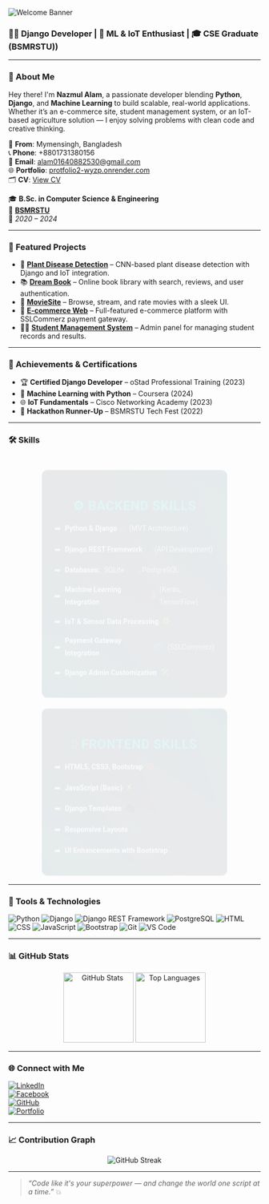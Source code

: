 ![Welcome Banner](https://capsule-render.vercel.app/api?type=waving&color=0:00ADB5,100:222831&height=180§ion=header&text;color="fff",#00ADB5&fontSize=36&fontColor=fff)

### 👨‍💻 Django Developer | 🌿 ML & IoT Enthusiast | 🎓 CSE Graduate (BSMRSTU))

---

### 🚀 About Me
Hey there! I'm **Nazmul Alam**, a passionate developer blending **Python**, **Django**, and **Machine Learning** to build scalable, real-world applications. Whether it’s an e-commerce site, student management system, or an IoT-based agriculture solution — I enjoy solving problems with clean code and creative thinking.

📍 **From**: Mymensingh, Bangladesh  
📞 **Phone**: +8801731380156  
📧 **Email**: [alam01640882530@gmail.com](mailto:alam01640882530@gmail.com)  
🌐 **Portfolio**: [protfolio2-wyzp.onrender.com](https://protfolio2.wyzp.onrender.com)  
🗂️ **CV**: [View CV](https://drive.google.com/file/d/1tbczJpxgvTIQ3WyvxEJcDHQD43xHODe/view?usp=sharing)  

🎓 **B.Sc. in Computer Science & Engineering**  
🏫 **[BSMRSTU](https://www.bsmrstu.edu.bd/s/)**  
📅 *2020 – 2024*

---

### 💼 Featured Projects

- 🍃 [**Plant Disease Detection**](https://smart-urban-agri.onrender.com) – CNN-based plant disease detection with Django and IoT integration.
- 📚 [**Dream Book**](https://dream-book-886q.onrender.com) – Online book library with search, reviews, and user authentication.
- 🎥 [**MovieSite**](https://movisite-vsfl.onrender.com) – Browse, stream, and rate movies with a sleek UI.
- 🛒 [**E-commerce Web**](https://e-commerce-state-in5m.onrender.com) – Full-featured e-commerce platform with SSLCommerz payment gateway.
- 🧑‍🎓 [**Student Management System**](https://student-management-system-6p1f.onrender.com) – Admin panel for managing student records and results.

---

### 🥇 Achievements & Certifications
- 🏆 **Certified Django Developer** – oStad Professional Training (2023)
- 📜 **Machine Learning with Python** – Coursera (2024)
- 🌐 **IoT Fundamentals** – Cisco Networking Academy (2023)
- 🥈 **Hackathon Runner-Up** – BSMRSTU Tech Fest (2022)

---

### 🛠️ Skills

<style>
.skills-container {
  display: flex;
  justify-content: center;
  gap: 20px;
  margin: 30px 0;
  flex-wrap: wrap;
  max-width: 800px;
  font-family: 'Roboto', 'Segoe UI', sans-serif;
}

.skill-card {
  background: linear-gradient(145deg, #1a202c, #2d3748);
  color: #d1d5db;
  padding: 20px 25px;
  border-radius: 12px;
  border: 1px solid transparent;
  background-clip: padding-box;
  position: relative;
  width: 320px;
  transition: transform 0.3s ease, box-shadow 0.3s ease;
  animation: fadeIn 0.8s ease-out;
}

.skill-card::before {
  content: '';
  position: absolute;
  inset: -1px;
  border-radius: 12px;
  background: linear-gradient(45deg, #00ADB5, #6B7280, #00ADB5);
  z-index: -1;
  opacity: 0.3;
  transition: opacity 0.3s ease;
}

.skill-card:hover {
  transform: translateY(-6px);
  box-shadow: 0 12px 24px rgba(0, 173, 181, 0.3);
}

.skill-card:hover::before {
  opacity: 0.7;
}

.skill-card h2 {
  text-align: center;
  font-weight: 600;
  margin-bottom: 15px;
  font-size: 1.6rem;
  color: #00ADB5;
  letter-spacing: 0.8px;
  text-transform: uppercase;
}

.skill-list {
  list-style: none;
  padding-left: 0;
  font-size: 14px;
  line-height: 1.8;
}

.skill-list li {
  margin-bottom: 10px;
  display: flex;
  align-items: center;
  gap: 8px;
  transition: color 0.3s ease;
}

.skill-list li:hover {
  color: #00ADB5;
}

.skill-list li strong {
  color: #e5e7eb;
}

.icon {
  font-size: 1.1rem;
  transition: transform 0.3s ease;
}

.skill-list li:hover .icon {
  transform: scale(1.2) rotate(5deg);
}

/* Individual icon colors */
.python { color: #3776AB; }
.django { color: #092E20; }
.sqlite { color: #003B57; }
.postgres { color: #336791; }
.ml { color: #FF6F61; }
.iot { color: #F4B400; }
.payment { color: #2E86C1; }
.admin { color: #4CAF50; }
.html { color: #E34F26; }
.js { color: #F7DF1E; }
.templates { color: #092E20; }
.responsive { color: #17A2B8; }
.ui { color: #563D7C; }

/* Animations */
@keyframes fadeIn {
  from { opacity: 0; transform: translateY(15px); }
  to { opacity: 1; transform: translateY(0); }
}

/* Responsive design */
@media (max-width: 768px) {
  .skill-card {
    width: 100%;
    max-width: 280px;
    padding: 15px 20px;
  }
  .skill-card h2 {
    font-size: 1.4rem;
  }
  .skill-list {
    font-size: 13px;
  }
  .icon {
    font-size: 1rem;
  }
}

@media (max-width: 480px) {
  .skills-container {
    gap: 15px;
  }
  .skill-card {
    max-width: 100%;
  }
}
</style>

<div class="skills-container">
  <div class="skill-card">
    <h2>⚙️ Backend Skills</h2>
    <ul class="skill-list">
      <li>➡️ <strong>Python & Django</strong> <span class="icon python">🐍</span> (MVT Architecture)</li>
      <li>➡️ <strong>Django REST Framework</strong> <span class="icon django">🔗</span> (API Development)</li>
      <li>➡️ <strong>Databases:</strong> SQLite <span class="icon sqlite">🗄️</span>, PostgreSQL <span class="icon postgres">🐘</span></li>
      <li>➡️ <strong>Machine Learning Integration</strong> <span class="icon ml">🤖</span> (Keras, TensorFlow)</li>
      <li>➡️ <strong>IoT & Sensor Data Processing</strong> <span class="icon iot">🌐</span></li>
      <li>➡️ <strong>Payment Gateway Integration</strong> <span class="icon payment">💳</span> (SSLCommerz)</li>
      <li>➡️ <strong>Django Admin Customization</strong> <span class="icon admin">🛠️</span></li>
    </ul>
  </div>
  <div class="skill-card">
    <h2>🎨 Frontend Skills</h2>
    <ul class="skill-list">
      <li>➡️ <strong>HTML5, CSS3, Bootstrap</strong> <span class="icon html">🌐</span></li>
      <li>➡️ <strong>JavaScript (Basic)</strong> <span class="icon js">⚡</span></li>
      <li>➡️ <strong>Django Templates</strong> <span class="icon templates">🎭</span></li>
      <li>➡️ <strong>Responsive Layouts</strong> <span class="icon responsive">📱</span></li>
      <li>➡️ <strong>UI Enhancements with Bootstrap</strong> <span class="icon ui">🎨</span></li>
    </ul>
  </div>
</div>

---

### 🧰 Tools & Technologies

![Python](https://img.shields.io/badge/Python-3776AB?style=for-the-badge&logo=python&logoColor=white)
![Django](https://img.shields.io/badge/Django-092E20?style=for-the-badge&logo=django&logoColor=white)
![Django REST Framework](https://img.shields.io/badge/Django%20REST-092E20?style=for-the-badge&logo=django&logoColor=white)
![PostgreSQL](https://img.shields.io/badge/PostgreSQL-316192?style=for-the-badge&logo=postgresql&logoColor=white)
![HTML](https://img.shields.io/badge/HTML-E34F26?style=for-the-badge&logo=html5&logoColor=white)
![CSS](https://img.shields.io/badge/CSS-1572B6?style=for-the-badge&logo=css3&logoColor=white)
![JavaScript](https://img.shields.io/badge/JavaScript-F7DF1E?style=for-the-badge&logo=javascript&logoColor=black)
![Bootstrap](https://img.shields.io/badge/Bootstrap-563D7C?style=for-the-badge&logo=bootstrap&logoColor=white)
![Git](https://img.shields.io/badge/Git-F05032?style=for-the-badge&logo=git&logoColor=white)
![VS Code](https://img.shields.io/badge/VS%20Code-007ACC?style=for-the-badge&logo=visual-studio-code&logoColor=white)

---

### 📊 GitHub Stats

<p align="center">
  <img src="https://github-readme-stats.vercel.app/api?username=alam0164088&show_icons=true&theme=radical" alt="GitHub Stats" height="140"/>
  <img src="https://github-readme-stats.vercel.app/api/top-langs/?username=alam0164088&layout=compact&theme=radical" alt="Top Languages" height="140"/>
</p>

---

### 🌐 Connect with Me

[![LinkedIn](https://img.shields.io/badge/LinkedIn-0A66C2?style=for-the-badge&logo=linkedin&logoColor=white)](https://www.linkedin.com/in/nazmul-alam-803615325/)  
[![Facebook](https://img.shields.io/badge/Facebook-1877F2?style=for-the-badge&logo=facebook&logoColor=white)](https://web.facebook.com/nazmul.alam.99700/)  
[![GitHub](https://img.shields.io/badge/GitHub-181717?style=for-the-badge&logo=github&logoColor=white)](https://github.com/alam0164088)  
[![Portfolio](https://img.shields.io/badge/Portfolio-00ADB5?style=for-the-badge&logo=web&logoColor=white)](https://protfolio2-wyzp.onrender.com)

---

### 📈 Contribution Graph

<p align="center">
  <img src="https://github-readme-streak-stats.herokuapp.com/?user=alam0164088&theme=radical" alt="GitHub Streak" />
</p>

---

> _“Code like it's your superpower — and change the world one script at a time.”_ 💥
